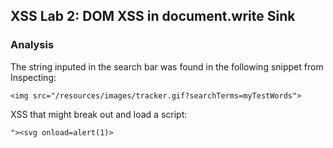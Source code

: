 ## XSS Lab 2: DOM XSS in document.write Sink

### Analysis
The string inputed in the search bar was found in the following snippet from Inspecting:
```
<img src="/resources/images/tracker.gif?searchTerms=myTestWords">
```

XSS that might break out and load a script:
```
"><svg onload=alert(1)>
```